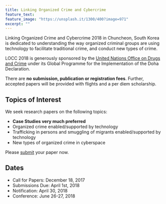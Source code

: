 ```yaml
---
title: Linking Organized Crime and Cybercrime
feature_text:
feature_image: "https://unsplash.it/1300/400?image=971"
excerpt: ""
---
```


Linking Organized Crime and Cybercrime 2018 in Chuncheon, South Korea is dedicated to understanding the way organized criminal groups are using technology to facilitate traditional crime, and conduct new types of crime.

LOCC 2018 is generously sponsored by the [United Nations Office on Drugs and Crime](https://unodc.org)
under its Global Programme for the Implementation of the Doha Declaration.

There are **no submission, publication or registration fees**. Further, accepted papers
will be provided with flights and a per diem scholarship.

## Topics of Interest
We seek research papers on the following topics:
* **Case Studies very much preferred**
*	Organized crime enabled/supported by technology
*	Trafficking in persons and smuggling of migrants enabled/supported by technology
*	New types of organized crime in cyberspace

Please [submit](https://locc.dfir.science/pSubmit/) your paper now.

## Dates
* Call for Papers: December 18, 2017
* Submissions Due: April 1st, 2018
* Notification: April 30, 2018
* Conference: June 26-27, 2018
